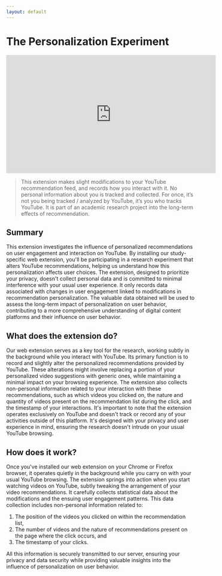 ```yaml
---
layout: default
---
```

# The Personalization Experiment

<p><iframe width="560" height="315" src="https://www.youtube.com/embed/hiFt0jglDcs" title="YouTube video player" frameborder="0" allow="accelerometer; autoplay; clipboard-write; encrypted-media; gyroscope; picture-in-picture" allowfullscreen></iframe></p>

> This extension makes slight modifications to your YouTube recommendation feed, and records how you interact with it. No personal information about you is tracked and collected. For once, it’s not you being tracked / analyzed by YouTube, it’s you who tracks YouTube. It is part of an academic research project into the long-term effects of recommendation.

## Summary
This extension investigates the influence of personalized recommendations on user engagement and interaction on YouTube. By installing our study-specific web extension, you'll be participating in a research experiment that alters YouTube recommendations, helping us understand how this personalization affects user choices. The extension, designed to prioritize your privacy, doesn't collect personal data and is committed to minimal interference with your usual user experience. It only records data associated with changes in user engagement linked to modifications in recommendation personalization. The valuable data obtained will be used to assess the long-term impact of personalization on user behavior, contributing to a more comprehensive understanding of digital content platforms and their influence on user behavior.

## What does the extension do?
Our web extension serves as a key tool for the research, working subtly in the background while you interact with YouTube. Its primary function is to record and slightly alter the personalized recommendations provided by YouTube. These alterations might involve replacing a portion of your personalized video suggestions with generic ones, while maintaining a minimal impact on your browsing experience. The extension also collects non-personal information related to your interaction with these recommendations, such as which videos you clicked on, the nature and quantity of videos present on the recommendation list during the click, and the timestamp of your interactions. It's important to note that the extension operates exclusively on YouTube and doesn't track or record any of your activities outside of this platform. It's designed with your privacy and user experience in mind, ensuring the research doesn't intrude on your usual YouTube browsing.

## How does it work?
Once you've installed our web extension on your Chrome or Firefox browser, it operates quietly in the background while you carry on with your usual YouTube browsing. The extension springs into action when you start watching videos on YouTube, subtly tweaking the arrangement of your video recommendations. It carefully collects statistical data about the modifications and the ensuing user engagement patterns. This data collection includes non-personal information related to:

1. The position of the videos you clicked on within the recommendation list,
2. The number of videos and the nature of recommendations present on the page where the click occurs, and
3. The timestamp of your clicks.

All this information is securely transmitted to our server, ensuring your privacy and data security while providing valuable insights into the influence of personalization on user behavior.
